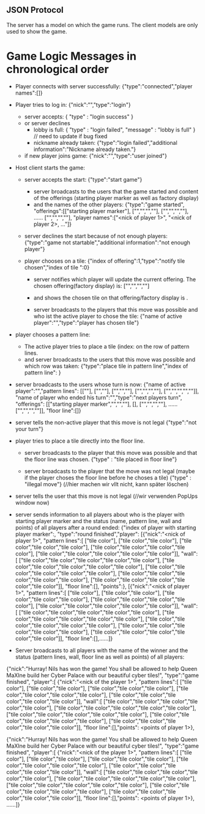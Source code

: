 ## JSON Protocol

The server has a model on which the game runs. The client models are only used to show the game.

# Game Logic Messages in chronological order

- Player connects with server successfully: {"type":"connected","player names":[]}

- Player tries to log in: {"nick":"<nick>","type":"login"}

    - server accepts: { "type" : "login success" }
    - or server declines
        - lobby is full: { "type" : "login failed", "message" : "lobby is full" } // need to update if bug fixed
        - nickname already taken: {"type":"login failed","additional information":"Nickname already taken."}
    - if new player joins game: {"nick":"<nick>","type":"user joined"}

- Host client starts the game:
    - server accepts the start: {"type":"start game"}
        - server broadcasts to the users that the game started and content of the offerings (starting player marker as well as factory display)
        - and the names of the other players:
          {"type":"game started",
          "offerings":[["starting player marker"],
          ["<tile color>","<tile color>","<tile color>","<tile color>"],
          ["<tile color>","<tile color>","<tile color>","<tile color>"],
          ......
          ["<tile color>","<tile color>","<tile color>","<tile color>"],
          "player names":["<nick of player 1>", "<nick of player 2>, ..."]}

    - server declines the start because of not enough players: {"type":"game not startable","additional information":"not enough player"}

    - player chooses on a tile: {"index of offering":1,"type":"notify tile chosen","index of tile ":0}

      - server notifies which player will update the current offering. The chosen offering(factory display) is: ["<tile color>","<tile color>","<tile color>","<tile color>"]
      - and shows the chosen tile on that offering/factory display is <tile color>.

      - server broadcasts to the players that this move was possible and who ist the active player to chose the tile:
      {"name of active player":"<nick of active player>","type":"player has chosen tile"}


- player chooses a pattern line: 

   - The active player tries to place a tile <tile color> (index: <index of tile> on the <indes of the row> row of pattern lines.
   - and server broadcasts to the users that this move was possible and which row was taken: {"type":"place tile in pattern line","index of pattern line": <index of row in pattern line>}

                

- server broadcasts to the users whose turn is now: {"name of active player":"<nick of the active player>","pattern lines":
[["<tile color>"],
["<tile color>","<tile color>"],
["<tile color>","<tile color>","<tile color>"],
["<tile color>","<tile color>","<tile color>","<tile color>"],
["<tile color>","<tile color>","<tile color>","<tile color>","<tile color>"]],
"name of player who ended his turn":"<name of the player who ended this turn>","type":"next players turn",
"offerings":
[["starting player marker","<tile color>","<tile color>","<tile color>"],
[],
["<tile color>","<tile color>","<tile color>","<tile color>"],
......
["<tile color>","<tile color>","<tile color>","<tile color>"]],
"floor line":[]}

- server tells the non-active player that this move is not legal {"type":"not your turn"}


- player tries to place a tile directly into the floor line.

  - server broadcasts to the player that this move was possible and that the floor line was chosen.
             {"type" : "tile placed in floor line"}

  - server broadcasts to the player that the move was not legal (maybe if the player choses the floor line before he choses a tile)
  {"type" : "illegal move"} (//hier machen wir vllt nicht, kann später löschen)

- server tells the user that this move is not legal (//wir verwenden PopUps window now)

- server sends information to all players about who is the player with starting player marker and the status (name, pattern line, wall and points) of all players after a round ended:
  {"index of player with starting player marker":<index of the player>,
  "type":"round finished","player":
  [{"nick":"<nick of player 1>",
  "pattern lines":[
  ["tile color"],
  ["tile color","tile color"],
  ["tile color","tile color","tile color"],
  ["tile color","tile color","tile color","tile color"],
  ["tile color","tile color","tile color","tile color","tile color"]],
  "wall":[
  ["tile color","tile color","tile color","tile color","tile color"],
  ["tile color","tile color","tile color","tile color","tile color"],
  ["tile color","tile color","tile color","tile color","tile color"],
  ["tile color","tile color","tile color","tile color","tile color"],
  ["tile color","tile color","tile color","tile color","tile color"]],
  "floor line":[],
  "points":<points of the player>},
  [{"nick":"<nick of player 1>",
  "pattern lines":[
  ["tile color"],
  ["tile color","tile color"],
  ["tile color","tile color","tile color"],
  ["tile color","tile color","tile color","tile color"],
  ["tile color","tile color","tile color","tile color","tile color"]],
  "wall":[
  ["tile color","tile color","tile color","tile color","tile color"],
  ["tile color","tile color","tile color","tile color","tile color"],
  ["tile color","tile color","tile color","tile color","tile color"],
  ["tile color","tile color","tile color","tile color","tile color"],
  ["tile color","tile color","tile color","tile color","tile color"]],
  "floor line":[],......]}


- Server broadcasts to all players with the name of the winner and the status (pattern lines, wall, floor line as well as points) of all players:

{"nick":"Hurray! Nils has won the game! You shall be allowed to help Queen MaXIne build her Cyber Palace with our beautiful cyber tiles!",
"type":"game finished",
"player":[
{"nick":"<nick of the player 1>",
"pattern lines":[
["tile color"],
["tile color","tile color"],
["tile color","tile color","tile color"],
["tile color","tile color","tile color","tile color"],
["tile color","tile color","tile color","tile color","tile color"]],
"wall":[
["tile color","tile color","tile color","tile color","tile color"],
["tile color","tile color","tile color","tile color","tile color"],
["tile color","tile color","tile color","tile color","tile color"],
["tile color","tile color","tile color","tile color","tile color"],
["tile color","tile color","tile color","tile color","tile color"]],
"floor line":[],"points": <points of player 1>},

{"nick":"Hurray! Nils has won the game! You shall be allowed to help Queen MaXIne build her Cyber Palace with our beautiful cyber tiles!",
"type":"game finished",
"player":[
{"nick":"<nick of the player 1>",
"pattern lines":[
["tile color"],
["tile color","tile color"],
["tile color","tile color","tile color"],
["tile color","tile color","tile color","tile color"],
["tile color","tile color","tile color","tile color","tile color"]],
"wall":[
["tile color","tile color","tile color","tile color","tile color"],
["tile color","tile color","tile color","tile color","tile color"],
["tile color","tile color","tile color","tile color","tile color"],
["tile color","tile color","tile color","tile color","tile color"],
["tile color","tile color","tile color","tile color","tile color"]],
"floor line":[],"points": <points of player 1>}, ......]}